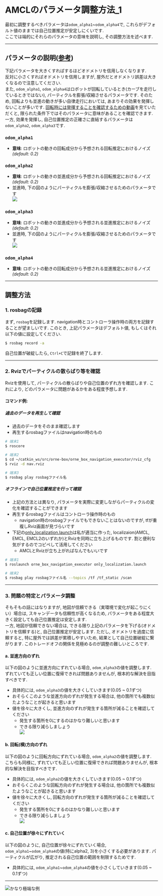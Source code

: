 # AMCLのパラメータ調整方法_1

最初に調整するべきパラメータは`odom_alpha1`~`odom_alpha4`で, これらがデフォルト値のままでは自己位置推定が安定しにくいです.      
ここでは端的にそれらのパラメータの意味を説明し, その調整方法を述べます.  

---

## パラメータの説明([参考](http://wiki.ros.org/amcl#Parameters))
下記パラメータを大きくすればするほどオドメトリを信用しなくなります.  
反対に小さくすればオドメトリを信用しますが, 屋外だとオドメトリ誤差は大きくなるので注意してください.  
また, `odom_alpha1`, `odom_alpha4`はロボットが回転しているとき(カーブを走行しているときではない), パーティクルを膨張/収縮させるパラメータです. そのため, 回転よりも並進の動きが多い自律走行においては, あまりその効果を発揮しないことが多いです. [回転時には発揮することを確認するための動画](https://youtu.be/rg_rXQvE8Ao)を見ていただくと, 限られた条件下ではそのパラメータに意味があることを確認できます.   
一方, 効果を発揮し, 自己位置推定の正確さに直結するパラメータは`odom_alpha2`, `odom_alpha3`です.  
### `odom_alpha1`
- **意味**: ロボットの動きの回転成分から予想される回転推定におけるノイズ *(default: 0.2)*
### `odom_alpha2`
- **意味**: ロボットの動きの並進成分から予想される回転推定におけるノイズ *(default: 0.2)*  
- 並進時, 下の図のようにパーティクルを膨張/収縮させるためのパラメータです  
![](images/abc_3.png)  

### `odom_alpha3`
- **意味**: ロボットの動きの並進成分から予想される並進推定におけるノイズ *(default: 0.2)*
- 並進時, 下の図のようにパーティクルを膨張/収縮させるためのパラメータです  
![](images/alpha3_big2.png)  

### `odom_alpha4`
- **意味**: ロボットの動きの回転成分から予想される並進推定におけるノイズ *(default: 0.2)*  

---

## 調整方法

### 1. rosbagの記録
まず, `rosbag`を記録します. navigation時とコントローラ操作時の両方を記録することが望ましいです. このとき, 上記パラメータはデフォルト値, もしくはそれ以下の値に設定してください. 

```bash
$ rosbag record -a
```

自己位置が破綻したら, `Ctrl+C`で記録を終了します.  

---

### 2. Rvizでパーティクルの散らばり等を確認
Rvizを使用して, パーティクルの散らばりや自己位置のずれ方を確認します. これにより, どのパラメータに問題があるかをある程度予想します.  

#### コマンド例:
##### 過去のデータを再生して確認
- 過去のデータをそのまま確認します
- 再生するrosbagファイルはnavigation時のもの
```bash
# 端末1
$ roscore

# 端末2
$ cd ~/catkin_ws/src/orne-box/orne_box_navigation_executor/rviz_cfg
$ rviz -d nav.rviz

# 端末3
$ rosbag play rosbagファイル名
```

##### オフラインで自己位置推定を行って確認
- 上記の方法とは異なり, パラメータを実際に変更しながらパーティクルの変化を確認することができます 
- 再生するrosbagファイルはコントローラ操作時のもの
  - navigation時のrosbagファイルでもできないことはないのですが, tfが重複しRviz画面が見づらいです
- 下記の[only_localization.launch](https://github.com/YuseiShiozawa/orne-box/blob/test4/orne_box_navigation_executor/launch/only_localization.launch)は私が適当に作った, localizaion(AMCL, EMCL, EMCL2のいずれか)とRvizを同時に立ち上げるものです. 割と便利な気がするのでコピペして活用してください 
  - AMCLとRvizが立ち上がればなんでもいいです
```bash
# 端末1
$ roslaunch orne_box_navigation_executor only_localization.launch 

# 端末2
$ rosbag play rosbagファイル名 --topics /tf /tf_static /scan
```


---

### 3. 問題の特定とパラメータ調整
そもそもの話にはなりますが, 地図が信頼できる（実環境で変化が起こりにくい）場合は, スキャンデータも信頼性が高くなるため, パラメータをある程度大きく設定しても自己位置推定は安定します.  
一方, 地図が信頼できない場合は, できる限り上記のパラメータを下げる(オドメトリを信頼する)と, 自己位置推定が安定します. ただし, オドメトリを過度に信頼すると, 特に屋外では誤差が累積しやすいため, 結果として自己位置破綻に繋がります. このトレードオフの関係を見極めるのが調整の難しいところです. 

#### a. 並進方向のずれ
以下の図のように並進方向にずれている場合, `odom_alpha3`の値を調整します.    
ずれていても正しい位置に復帰できれば問題ありませんが, 根本的な解決を目指すべきです.  

- 具体的には, `odom_alpha3`の値を大きくしていきます(0.05 ~ 0.1ずつ)  
- おそらくこのような並進方向のずれが発生する場合は, 他の箇所でも複数似たようなことが起きると思います
- 値を徐々に大きくし, 並進方向のずれが発生する箇所が減ることを確認してください  
  - 発生する箇所を0にするのはかなり難しいと思います
  - できる限り減らしましょう   
![](images/tatezure.png)  

#### b. 回転(横)方向のずれ
以下の図のように回転方向にずれている場合, `odom_alpha2`の値を調整します.  
こちらも同様に, ずれていても正しい位置に復帰できれば問題ありませんが, 根本的な解決を目指すべきです.  

- 具体的には, `odom_alpha2`の値を大きくしていきます(0.05 ~ 0.1ずつ)  
- おそらくこのような回転方向のずれが発生する場合は, 他の箇所でも複数似たようなことが起きると思います
- 値を徐々に大きくし, 回転方向のずれが発生する箇所が減ることを確認してください  
  - 発生する箇所を0にするのはかなり難しいと思います
  - できる限り減らしましょう  
![](images/yokozure.png)  

#### c. 自己位置が徐々にずれていく
以下の図のように, 自己位置が徐々にずれていく場合, `odom_alpha1`~`odom_alpha4`の値(特にalpha2, 3)を小さくする必要があります. パーティクルが広がり, 推定される自己位置の範囲を制限するためです.  
- 具体的には, `odom_alpha1`~`odom_alpha4`の値を小さくしていきます(0.05 ~ 0.1ずつ) 
---
![かなり極端な例](images/jump.gif) 

